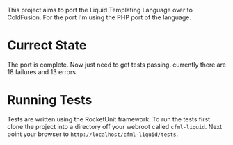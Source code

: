 This project aims to port the Liquid Templating Language over to ColdFusion. For the port I'm using the PHP port of the language.

Currect State
=============

The port is complete. Now just need to get tests passing. currently there are 18 failures and 13 errors.

Running Tests
=============

Tests are written using the RocketUnit framework. To run the tests first clone the project into a directory off your webroot called `cfml-liquid`. Next point your browser to `http://localhost/cfml-liquid/tests`.
